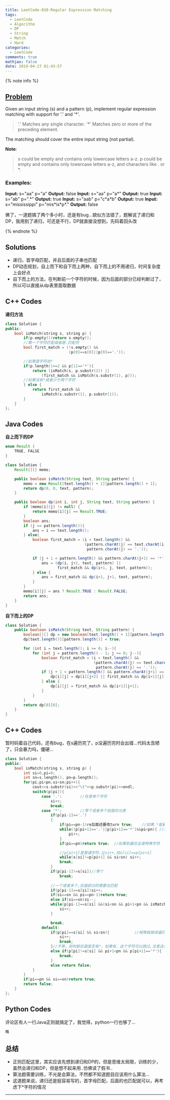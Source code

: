 ```yaml
---
title: LeetCode-010-Regular Expression Matching
tags:
  - LeetCode
  - Algorithm
  - DP
  - String
  - Match
  - Hard
categories:
  - LeetCode
comments: true
mathjax: false
date: 2019-04-27 01:43:57
---
```


<meta name="referrer" content="no-referrer" />

{% note info %}
## [Problem](https://leetcode.com/problems/regular-expression-matching/)   
Given an input string (s) and a pattern (p), implement regular expression matching with support for '.' and '\*'.

> '.' Matches any single character.
> '\*' Matches zero or more of the preceding element.

The matching should cover the entire input string (not partial).

**Note**:
> s could be empty and contains only lowercase letters a-z.
> p could be empty and contains only lowercase letters a-z, and characters like . or \*.

### Examples:
**Input:** s="aa" p="a"
**Output:** false
**Input:** s="aa" p="a\*"
**Output:** true
**Input:** s="ab" p=".\*"
**Output:** true
**Input:** s="aab" p="c\*a\*b"
**Output:** true
**Input:** s="mississippi" p="mis\*is\*p\*."
**Output:** false

佛了，一道题搞了两个多小时，还是有bug...貌似方法错了，题解说了递归和DP，我用到了递归，可还是不行，DP就直接没想到，先码着回头改

{% endnote %}
<!--more-->

## Solutions
- 递归，首字母匹配，并且后面的子串也匹配
- DP动态规划，自上而下和自下而上两种，自下而上的不用递归，时间复杂度上会好点
- 自下而上的方法，在判断前一个字符的时候，因为后面的部分已经判断过了，所以可以直接从dp表里面取数据

## C++ Codes
**递归方法**

```C++
class Solution {
public:
    bool isMatch(string s, string p) {
        if(p.empty())return s.empty();
        //第一个字符匹配或者是.匹配符
        bool first_match = (!s.empty() &&
                            (p[0]==s[0]||p[0]=='.'));

        //如果是字符加*
        if(p.length()>=2 && p[1]=='*'){
            return (isMatch(s, p.substr(2)) ||
                (first_match && isMatch(s.substr(1), p)));
        //如果没有*或者少于两个字符
        } else {
            return first_match &&
                isMatch(s.substr(1), p.substr(1));
        }
    }
};
```

## Java Codes
**自上而下的DP**

```Java
enum Result {
    TRUE, FALSE
}

class Solution {
    Result[][] memo;

    public boolean isMatch(String text, String pattern) {
        memo = new Result[text.length() + 1][pattern.length() + 1];
        return dp(0, 0, text, pattern);
    }

    public boolean dp(int i, int j, String text, String pattern) {
        if (memo[i][j] != null) {
            return memo[i][j] == Result.TRUE;
        }
        boolean ans;
        if (j == pattern.length()){
            ans = i == text.length();
        } else{
            boolean first_match = (i < text.length() &&
                                   (pattern.charAt(j) == text.charAt(i) ||
                                    pattern.charAt(j) == '.'));

            if (j + 1 < pattern.length() && pattern.charAt(j+1) == '*'){
                ans = (dp(i, j+2, text, pattern) ||
                       first_match && dp(i+1, j, text, pattern));
            } else {
                ans = first_match && dp(i+1, j+1, text, pattern);
            }
        }
        memo[i][j] = ans ? Result.TRUE : Result.FALSE;
        return ans;
    }
}
```

**自下而上的DP**

```Java
class Solution {
    public boolean isMatch(String text, String pattern) {
        boolean[][] dp = new boolean[text.length() + 1][pattern.length() + 1];
        dp[text.length()][pattern.length()] = true;

        for (int i = text.length(); i >= 0; i--){
            for (int j = pattern.length() - 1; j >= 0; j--){
                boolean first_match = (i < text.length() &&
                                       (pattern.charAt(j) == text.charAt(i) ||
                                        pattern.charAt(j) == '.'));
                if (j + 1 < pattern.length() && pattern.charAt(j+1) == '*'){
                    dp[i][j] = dp[i][j+2] || first_match && dp[i+1][j];
                } else {
                    dp[i][j] = first_match && dp[i+1][j+1];
                }
            }
        }
        return dp[0][0];
    }
}
```

## C++ Codes

暂时码着自己代码，还有bug，在s遍历完了，p没遍历完时会出错...代码太丑陋了，只会暴力吗，僵硬...

```C++
class Solution {
public:
    bool isMatch(string s, string p) {
        int si=0,pi=0;
        int sn=s.length(), pn=p.length();
        for(pi;pi<pn,si<sn;pi++){
            cout<<s.substr(si)<<"\t"<<p.substr(pi)<<endl;
            switch(p[pi]){
                case '.':        //任意单个字符
                    si++;
                    break;
                case '*':        //零个或者多个前面的元素
                    if(p[pi-1]=='.') 
                    {
                        if(pi==pn-1)re后面还要改turn true;    //如果.*是最后两个字符，直接返回true
                        while((p[pi+1]=='.'||p[pi+1]=='*')&&pi<pn){ //如果后面持续特殊字符
                            pi++;
                        }
                        if(pi==pn)return true;  //如果到最后全是特殊字符

                        //p[pi+1]是普通字符,让si++,找s[si]==p[pi+1]
                        while(s[si]!=p[pi+1] && si<sn) si++;
                        break;
                    }
                    if(p[pi-1]!=s[si])//零个
                        break;
                    
                    //一个或者多个,后面部分的需要也匹配
                    if(p[pi-1]==s[si])si++;
                    if(si==sn && pi==pn-1)return true;
                    else if(si==sn)si--;
                    while(p[pi-1]==s[si] &&(si<sn && pi+1<pn && isMatch(s.substr(si),p.substr(pi+1))==false)){
                        si++;
                    }

                    break; 
                default:
                    if(p[pi]==s[si] && si<sn){           //相等就继续遍历
                        si++;
                        break;
                    }//不等，则判断后面是否有*，如果有，这个字符可以跳过,注意这里si并没有自增
                    else if(p[pi]!=s[si] && pi+1<pn && p[pi+1]=='*'){
                        break;
                    }
                    else return false;
            }
        }
        if(pi==pn && si==sn)return true;
        return false;
    }
};
```

## Python Codes

评论区有人一行Java正则就搞定了，我觉得，python一行也够了...

```python
略
```

## 总结
- 正则匹配这里，其实应该先想到递归和DP的，但是思维太局限，训练的少，虽然会递归和DP，但是想不起来用..仿佛读了假书..
- 算法题需要训练，不光是会算法，不然都不知道题目应该用什么算法...
- 这道题来说，递归还是挺容易写的，首字母匹配，后面的也匹配就可以，再考虑下\*字符的情况


------
